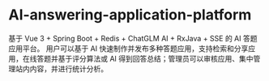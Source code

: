# AI-answering-application-platform
基于 Vue 3 + Spring Boot + Redis + ChatGLM AI + RxJava + SSE 的 AI 答题应用平台。  用户可以基于 AI 快速制作并发布多种答题应用，支持检索和分享应用，在线答题并基于评分算法或 AI 得到回答总结；管理员可以审核应用、集中管理站内内容，并进行统计分析。
